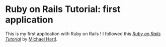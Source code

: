 # Ruby on Rails Tutorial: first application

This is my first application with Ruby on Rails !
I followed this
[*Ruby on Rails Tutorial*](http://railstutorial.org/)
by [Michael Hartl](http://michaelhartl.com/).